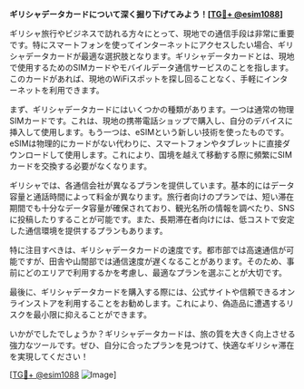 **ギリシャデータカードについて深く掘り下げてみよう！[[TG💪+ @esim1088](https://t.me/s/esim1088)]**

ギリシャ旅行やビジネスで訪れる方々にとって、現地での通信手段は非常に重要です。特にスマートフォンを使ってインターネットにアクセスしたい場合、ギリシャデータカードが最適な選択肢となります。ギリシャデータカードとは、現地で使用するためのSIMカードやモバイルデータ通信サービスのことを指します。このカードがあれば、現地のWiFiスポットを探し回ることなく、手軽にインターネットを利用できます。

まず、ギリシャデータカードにはいくつかの種類があります。一つは通常の物理SIMカードです。これは、現地の携帯電話ショップで購入し、自分のデバイスに挿入して使用します。もう一つは、eSIMという新しい技術を使ったものです。eSIMは物理的にカードがない代わりに、スマートフォンやタブレットに直接ダウンロードして使用します。これにより、国境を越えて移動する際に頻繁にSIMカードを交換する必要がなくなります。

ギリシャでは、各通信会社が異なるプランを提供しています。基本的にはデータ容量と通話時間によって料金が異なります。旅行者向けのプランでは、短い滞在期間でも十分なデータ容量が確保されており、観光名所の情報を調べたり、SNSに投稿したりすることが可能です。また、長期滞在者向けには、低コストで安定した通信環境を提供するプランもあります。

特に注目すべきは、ギリシャデータカードの速度です。都市部では高速通信が可能ですが、田舎や山間部では通信速度が遅くなることがあります。そのため、事前にどのエリアで利用するかを考慮し、最適なプランを選ぶことが大切です。

最後に、ギリシャデータカードを購入する際には、公式サイトや信頼できるオンラインストアを利用することをお勧めします。これにより、偽造品に遭遇するリスクを最小限に抑えることができます。

いかがでしたでしょうか？ギリシャデータカードは、旅の質を大きく向上させる強力なツールです。ぜひ、自分に合ったプランを見つけて、快適なギリシャ滞在を実現してください！

[[TG💪+ @esim1088](https://t.me/s/esim1088) ![Image](https://i.postimg.cc/Y0z9fWf4/image.png)]